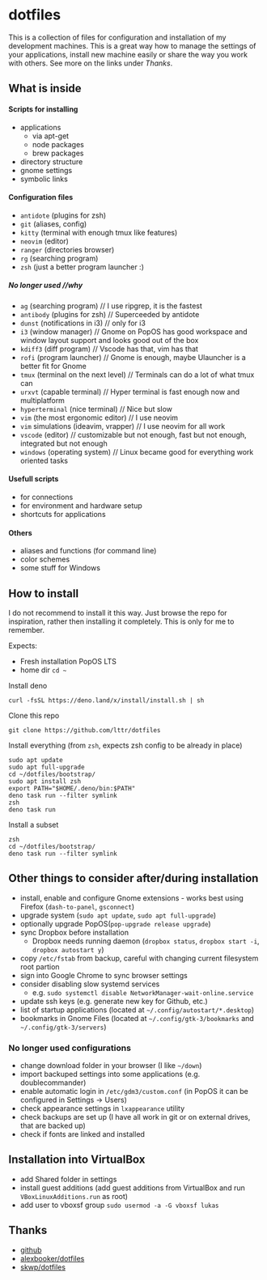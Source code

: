 # dotfiles

This is a collection of files for configuration and installation of my
development machines. This is a great way how to manage the settings of your
applications, install new machine easily or share the way you work with others.
See more on the links under _Thanks_.

## What is inside

#### Scripts for installing

- applications
  - via apt-get
  - node packages
  - brew packages
- directory structure
- gnome settings
- symbolic links

#### Configuration files

- `antidote` (plugins for zsh)
- `git` (aliases, config)
- `kitty` (terminal with enough tmux like features)
- `neovim` (editor)
- `ranger` (directories browser)
- `rg` (searching program)
- `zsh` (just a better program launcher :)

##### No longer used //why

- `ag` (searching program) // I use ripgrep, it is the fastest
- `antibody` (plugins for zsh) // Superceeded by antidote
- `dunst` (notifications in i3) // only for i3
- `i3` (window manager) // Gnome on PopOS has good workspace and window layout
  support and looks good out of the box
- `kdiff3` (diff program) // Vscode has that, vim has that
- `rofi` (program launcher) // Gnome is enough, maybe Ulauncher is a better fit
  for Gnome
- `tmux` (terminal on the next level) // Terminals can do a lot of what tmux can
- `urxvt` (capable terminal) // Hyper terminal is fast enough now and
  multiplatform
- `hyperterminal` (nice terminal) // Nice but slow
- `vim` (the most ergonomic editor) // I use neovim
- `vim` simulations (ideavim, vrapper) // I use neovim for all work
- `vscode` (editor) // customizable but not enough, fast but not enough,
  integrated but not enough
- `windows` (operating system) // Linux became good for everything work oriented
  tasks

#### Usefull scripts

- for connections
- for environment and hardware setup
- shortcuts for applications

#### Others

- aliases and functions (for command line)
- color schemes
- some stuff for Windows

## How to install

I do not recommend to install it this way. Just browse the repo for inspiration,
rather then installing it completely. This is only for me to remember.

Expects:

- Fresh installation PopOS LTS
- home dir `cd ~`

Install deno

```
curl -fsSL https://deno.land/x/install/install.sh | sh
```

Clone this repo

```
git clone https://github.com/lttr/dotfiles
```

Install everything (from `zsh`, expects zsh config to be already in place)

```
sudo apt update
sudo apt full-upgrade
cd ~/dotfiles/bootstrap/
sudo apt install zsh
export PATH="$HOME/.deno/bin:$PATH"
deno task run --filter symlink
zsh
deno task run
```

Install a subset

```
zsh
cd ~/dotfiles/bootstrap/
deno task run --filter symlink
```

## Other things to consider after/during installation

- install, enable and configure Gnome extensions - works best using Firefox
  (`dash-to-panel`, `gsconnect`)
- upgrade system (`sudo apt update`, `sudo apt full-upgrade`)
- optionally upgrade PopOS(`pop-upgrade release upgrade`)
- sync Dropbox before installation
  - Dropbox needs running daemon (`dropbox status`, `dropbox start -i`,
    `dropbox autostart y`)
- copy `/etc/fstab` from backup, careful with changing current filesystem root
  partion
- sign into Google Chrome to sync browser settings
- consider disabling slow systemd services
  - e.g. `sudo systemctl disable NetworkManager-wait-online.service`
- update ssh keys (e.g. generate new key for Github, etc.)
- list of startup applications (located at `~/.config/autostart/*.desktop`)
- bookmarks in Gnome Files (located at `~/.config/gtk-3/bookmarks` and
  `~/.config/gtk-3/servers`)

### No longer used configurations

- change download folder in your browser (I like `~/down`)
- import backuped settings into some applications (e.g. doublecommander)
- enable automatic login in `/etc/gdm3/custom.conf` (in PopOS it can be
  configured in Settings -> Users)
- check appearance settings in `lxappearance` utility
- check backups are set up (I have all work in git or on external drives, that
  are backed up)
- check if fonts are linked and installed

## Installation into VirtualBox

- add Shared folder in settings
- install guest additions (add guest additions from VirtualBox and run
  `VBoxLinuxAdditions.run` as root)
- add user to vboxsf group `sudo usermod -a -G vboxsf lukas`

## Thanks

- [github](http://dotfiles.github.io/)
- [alexbooker/dotfiles](https://github.com/alexbooker/dotfiles)
- [skwp/dotfiles](https://github.com/skwp/dotfiles)

